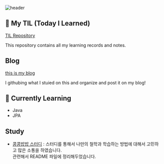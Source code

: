 ![header](https://capsule-render.vercel.app/api?type=waving&color=0:005bea,100:00c6fb&height=230&section=header&text=Welcome%20my%20github&fontSize=50&animation=fadeIn&fontColor=ffffff&fontAlign=70&fontAlignY=70)

## 📖 My TIL (Today I Learned)
[TIL Repository](https://github.com/jaewoo9797/TIL)

This repository contains all my learning records and notes.   

## Blog    
[this is my blog](https://doitwojae.tistory.com/)

I githubing what I stuied on this and organize and post it on my blog!



## 🌱 Currently Learning

- Java
- JPA

## Study
- [콩콩밥밥 스터디](https://github.com/jaewoo9797/spring-roomescape-playground/tree/jaewoo9797)
: 스터디를 통해서 나만의 철학과 학습하는 방법에 대해서 고민하고 많은 소통을 하였습니다.    
관련해서 README 파일에 정리해두었습니다.

  
